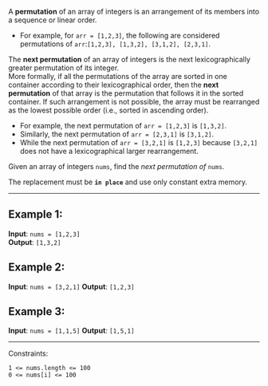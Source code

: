 A **permutation** of an array of integers is an arrangement of its members into a sequence or linear order.

* For example, for `arr = [1,2,3]`, the following are considered permutations of `arr`:`[1,2,3], [1,3,2], [3,1,2], [2,3,1]`.

The **next permutation** of an array of integers is the next lexicographically greater permutation of its integer.  
More formally, if all the permutations of the array are sorted in one container according to their lexicographical order, 
then the **next permutation** of that array is the permutation that follows it in the sorted container. 
If such arrangement is not possible, the array must be rearranged as the lowest possible order (i.e., sorted in ascending order).

* For example, the next permutation of `arr = [1,2,3]` is `[1,3,2]`.
* Similarly, the next permutation of `arr = [2,3,1]` is `[3,1,2]`.
* While the next permutation of `arr = [3,2,1]` is `[1,2,3]` because `[3,2,1]` does not have a lexicographical larger rearrangement.

Given an array of integers `nums`, find the _next permutation of_ `nums`.

The replacement must be <code><strong>in place</strong></code> and use only constant extra memory.

-----------------------------------------
## Example 1:

**Input**: `nums = [1,2,3]`  
**Output**: `[1,3,2]`

## Example 2:

**Input**: `nums = [3,2,1]`
**Output**: `[1,2,3]`

## Example 3:

**Input**: `nums = [1,1,5]`
**Output**: `[1,5,1]`

-----------------------------------------

Constraints:

    1 <= nums.length <= 100
    0 <= nums[i] <= 100

